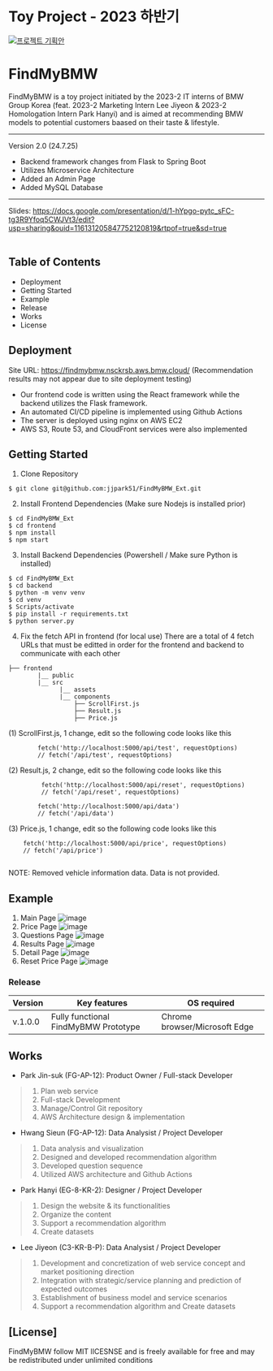 # Toy Project - 2023 하반기
[![프로젝트 기획안](/img/project.png)](https://bmwgroupkor.sharepoint.com/:p:/t/Toyproject/EdcI8suchI5FsWRbPx-1EKYBaRkrNO-572FMPj8_sEh7fg?e=6YSZ3J)


# FindMyBMW 

FindMyBMW is a toy project initiated by the 2023-2 IT interns of BMW Group Korea (feat. 2023-2 Marketing Intern Lee Jiyeon & 2023-2 Homologation Intern Park Hanyi) and is aimed at recommending BMW models to potential customers baased on their taste & lifestyle.

----------------------------
Version 2.0 (24.7.25)
- Backend framework changes from Flask to Spring Boot
- Utilizes Microservice Architecture
- Added an Admin Page
- Added MySQL Database
-----------------------------
Slides: https://docs.google.com/presentation/d/1-hYpgo-pytc_sFC-tg3R9Yfoq5CWJVt3/edit?usp=sharing&ouid=116131205847752120819&rtpof=true&sd=true
<br>
<br>

## Table of Contents
* Deployment
* Getting Started
* Example
* Release
* Works
* License

## Deployment

Site URL: https://findmybmw.nsckrsb.aws.bmw.cloud/ (Recommendation results may not appear due to site deployment testing)

* Our frontend code is written using the React framework while the backend utilizes the Flask framework. 
* An automated CI/CD pipeline is implemented using Github Actions
* The server is deployed using nginx on AWS EC2
* AWS S3, Route 53, and CloudFront services were also implemented


## Getting Started

1. Clone Repository
```shell script
$ git clone git@github.com:jjpark51/FindMyBMW_Ext.git
```

2. Install Frontend Dependencies (Make sure Nodejs is installed prior)
```shell script
$ cd FindMyBMW_Ext
$ cd frontend
$ npm install
$ npm start
```

3. Install Backend Dependencies (Powershell / Make sure Python is installed)
```shell script
$ cd FindMyBMW_Ext
$ cd backend
$ python -m venv venv
$ cd venv
$ Scripts/activate
$ pip install -r requirements.txt
$ python server.py
```

4. Fix the fetch API in frontend (for local use)
There are a total of 4 fetch URLs that must be editted in order for the frontend and backend to communicate with each other

```
├── frontend
        |__ public
        |__ src
              |__ assets
              |__ components
                  ├── ScrollFirst.js
                  ├── Result.js
                  ├── Price.js

```

(1) ScrollFirst.js, 1 change, edit so the following code looks like this
```
        fetch('http://localhost:5000/api/test', requestOptions)
        // fetch('/api/test', requestOptions)
```

(2) Result.js, 2 change, edit so the following code looks like this
```
         fetch('http://localhost:5000/api/reset', requestOptions)
         // fetch('/api/reset', requestOptions)
```
```
        fetch('http://localhost:5000/api/data')
        // fetch('/api/data')
```

(3) Price.js, 1 change, edit so the following code looks like this
```
    fetch('http://localhost:5000/api/price', requestOptions)
    // fetch('/api/price')
   
```

NOTE: Removed vehicle information data. Data is not provided.

## Example

1. Main Page
![image](img/main.png)
2. Price Page
![image](img/price.png)
3. Questions Page
![image](img/question.png)
4. Results Page
![image](img/result.png)
5. Detail Page
![image](img/detail.png)
6. Reset Price Page
![image](img/reset.png)

### Release 

| Version  |       Key features                  | OS required                        |
| -------- | ------------------------------------| -----------------------------------|
|  v.1.0.0 | Fully functional FindMyBMW Prototype | Chrome browser/Microsoft Edge |


## Works

- Park Jin-suk (FG-AP-12): Product Owner / Full-stack Developer

> 1. Plan web service
> 2. Full-stack Development
> 3. Manage/Control Git repository
> 4. AWS Architecture design & implementation

- Hwang Sieun (FG-AP-12): Data Analysist / Project Developer

> 1.  Data analysis and visualization
> 2.  Designed and developed recommendation algorithm
> 3.  Developed question sequence
> 4.  Utilized AWS architecture and Github Actions

- Park Hanyi (EG-8-KR-2): Designer / Project Developer

> 1. Design the website & its functionalities
> 2. Organize the content
> 3. Support a recommendation algorithm
> 4. Create datasets

- Lee Jiyeon (C3-KR-B-P): Data Analysist / Project Developer

> 1. Development and concretization of web service concept and market positioning direction
> 2. Integration with strategic/service planning and prediction of expected outcomes
> 3. Establishment of business model and service scenarios
> 4. Support a recommendation algorithm and Create datasets


## [License]
FindMyBMW follow MIT lICESNSE and is freely available for free and may be redistributed under unlimited conditions
